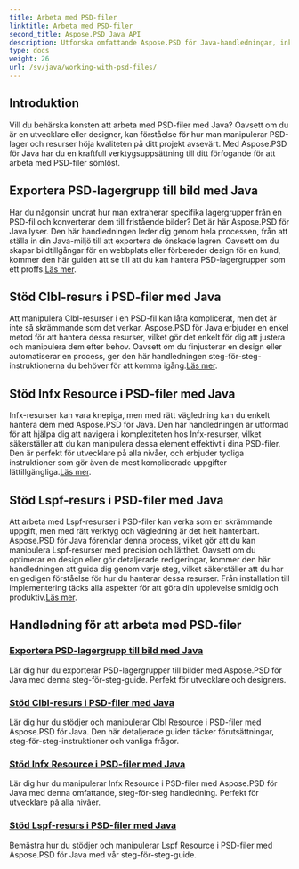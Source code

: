 ```yaml
---
title: Arbeta med PSD-filer
linktitle: Arbeta med PSD-filer
second_title: Aspose.PSD Java API
description: Utforska omfattande Aspose.PSD för Java-handledningar, inklusive hur man exporterar PSD-lagergrupper till bilder och manipulerar Clbl-, Infx- och Lspf-resurser.
type: docs
weight: 26
url: /sv/java/working-with-psd-files/
---
```


## Introduktion

Vill du behärska konsten att arbeta med PSD-filer med Java? Oavsett om du är en utvecklare eller designer, kan förståelse för hur man manipulerar PSD-lager och resurser höja kvaliteten på ditt projekt avsevärt. Med Aspose.PSD för Java har du en kraftfull verktygsuppsättning till ditt förfogande för att arbeta med PSD-filer sömlöst.

## Exportera PSD-lagergrupp till bild med Java

 Har du någonsin undrat hur man extraherar specifika lagergrupper från en PSD-fil och konverterar dem till fristående bilder? Det är här Aspose.PSD för Java lyser. Den här handledningen leder dig genom hela processen, från att ställa in din Java-miljö till att exportera de önskade lagren. Oavsett om du skapar bildtillgångar för en webbplats eller förbereder design för en kund, kommer den här guiden att se till att du kan hantera PSD-lagergrupper som ett proffs.[Läs mer](./export-psd-layer-group-to-image/).

## Stöd Clbl-resurs i PSD-filer med Java

Att manipulera Clbl-resurser i en PSD-fil kan låta komplicerat, men det är inte så skrämmande som det verkar. Aspose.PSD för Java erbjuder en enkel metod för att hantera dessa resurser, vilket gör det enkelt för dig att justera och manipulera dem efter behov. Oavsett om du finjusterar en design eller automatiserar en process, ger den här handledningen steg-för-steg-instruktionerna du behöver för att komma igång.[Läs mer](./support-clbl-resource-psd-files/).

## Stöd Infx Resource i PSD-filer med Java

 Infx-resurser kan vara knepiga, men med rätt vägledning kan du enkelt hantera dem med Aspose.PSD för Java. Den här handledningen är utformad för att hjälpa dig att navigera i komplexiteten hos Infx-resurser, vilket säkerställer att du kan manipulera dessa element effektivt i dina PSD-filer. Den är perfekt för utvecklare på alla nivåer, och erbjuder tydliga instruktioner som gör även de mest komplicerade uppgifter lättillgängliga.[Läs mer](./support-infx-resource-psd-files/).

## Stöd Lspf-resurs i PSD-filer med Java

Att arbeta med Lspf-resurser i PSD-filer kan verka som en skrämmande uppgift, men med rätt verktyg och vägledning är det helt hanterbart. Aspose.PSD för Java förenklar denna process, vilket gör att du kan manipulera Lspf-resurser med precision och lätthet. Oavsett om du optimerar en design eller gör detaljerade redigeringar, kommer den här handledningen att guida dig genom varje steg, vilket säkerställer att du har en gedigen förståelse för hur du hanterar dessa resurser. Från installation till implementering täcks alla aspekter för att göra din upplevelse smidig och produktiv.[Läs mer](./support-lspf-resource-psd-files/).

## Handledning för att arbeta med PSD-filer
### [Exportera PSD-lagergrupp till bild med Java](./export-psd-layer-group-to-image/)
Lär dig hur du exporterar PSD-lagergrupper till bilder med Aspose.PSD för Java med denna steg-för-steg-guide. Perfekt för utvecklare och designers.
### [Stöd Clbl-resurs i PSD-filer med Java](./support-clbl-resource-psd-files/)
Lär dig hur du stödjer och manipulerar Clbl Resource i PSD-filer med Aspose.PSD för Java. Den här detaljerade guiden täcker förutsättningar, steg-för-steg-instruktioner och vanliga frågor.
### [Stöd Infx Resource i PSD-filer med Java](./support-infx-resource-psd-files/)
Lär dig hur du manipulerar Infx Resource i PSD-filer med Aspose.PSD för Java med denna omfattande, steg-för-steg handledning. Perfekt för utvecklare på alla nivåer.
### [Stöd Lspf-resurs i PSD-filer med Java](./support-lspf-resource-psd-files/)
Bemästra hur du stödjer och manipulerar Lspf Resource i PSD-filer med Aspose.PSD för Java med vår steg-för-steg-guide.